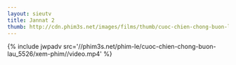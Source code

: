 ```yaml
---
layout: sieutv
title: Jannat 2
thumb: http://cdn.phim3s.net/images/films/thumb/cuoc-chien-chong-buon-lau-jannat-2-2012.jpg
---
```

{% include jwpadv src='//phim3s.net/phim-le/cuoc-chien-chong-buon-lau_5526/xem-phim//video.mp4' %}